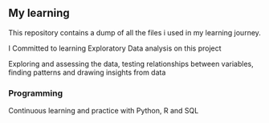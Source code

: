 ## My learning

This repository contains a dump of all the files i used in my learning journey.

I Committed to learning Exploratory Data analysis on this project

Exploring and assessing the data, testing relationships between variables, finding patterns and drawing insights from data

### Programming

Continuous learning and practice with Python, R and SQL 
